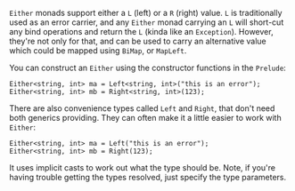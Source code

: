 `Either` monads support either a `L` (left) or a `R` (right) value.  `L` is traditionally used as an error carrier, and any `Either` monad
carrying an `L` will short-cut any bind operations and return the `L` (kinda like an `Exception`).  However, they're not only for that, 
and can be used to carry an alternative value which could be mapped using `BiMap`, or `MapLeft`.

You can construct an `Either` using the constructor functions in the `Prelude`:

    Either<string, int> ma = Left<string, int>("this is an error");
    Either<string, int> mb = Right<string, int>(123);

There are also convenience types called `Left` and `Right`, that don't need both generics providing.  They can often make it a little 
easier to work with `Either`:

    Either<string, int> ma = Left("this is an error");
    Either<string, int> mb = Right(123);

It uses implicit casts to work out what the type should be.  Note, if you're having trouble getting the types resolved, just specify the 
type parameters.

